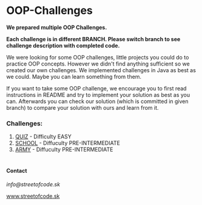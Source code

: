 # OOP-Challenges

**We prepared multiple OOP Challenges.** 

**Each challenge is in different BRANCH. Please switch branch to see challenge description with completed code.**

We were looking for some OOP challenges, little projects you could do to practice OOP concepts. However we didn't find anything sufficient so we created our own challenges. We implemented challenges in Java as best as we could. Maybe you can learn something from them. 

If you want to take some OOP challenge, we encourage you to first read instructions in README and try to implement your solution as best as you can. Afterwards you can check our solution (which is committed in given branch) to compare your solution with ours and learn from it. 

### Challenges:
1. [QUIZ](https://github.com/StreetOfCode/OOP-Challenges/tree/QUIZ) - Difficulty EASY
2. [SCHOOL](https://github.com/StreetOfCode/OOP-Challenges/tree/SCHOOL) - Diffuculty PRE-INTERMEDIATE 
3. [ARMY](https://github.com/StreetOfCode/OOP-Challenges/tree/ARMY) - Diffuculty PRE-INTERMEDIATE

#

#### Contact
_info@streetofcode.sk_

www.streetofcode.sk
